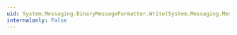 ```yaml
---
uid: System.Messaging.BinaryMessageFormatter.Write(System.Messaging.Message,System.Object)
internalonly: False
---
```

